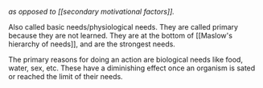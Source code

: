 *as opposed to [[secondary motivational factors]].*

Also called basic needs/physiological needs. 
They are called primary because they are not learned. 
They are at the bottom of [[Maslow's hierarchy of needs]], and are the strongest needs.

The primary reasons for doing an action are biological needs like food, water, sex, etc. These have a diminishing effect once an organism is sated or reached the limit of their needs. 